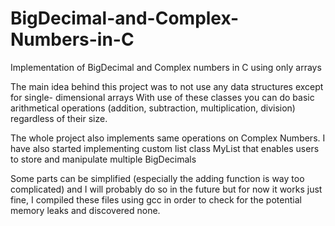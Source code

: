 # BigDecimal-and-Complex-Numbers-in-C
Implementation of BigDecimal and Complex numbers in C using only arrays

The main idea behind this project was to not use any data structures except for single- dimensional arrays
With use of these classes you can do basic arithmetical operations (addition, subtraction, multiplication, division) regardless of their size.

The whole project also implements same operations on Complex Numbers. I have also started implementing custom list class MyList that enables users to store and manipulate multiple BigDecimals

Some parts can be simplified (especially the adding function is way too complicated) and I will probably do so in the future but for now it works just fine, I compiled these files using gcc in order to check for the potential memory leaks and discovered none.
